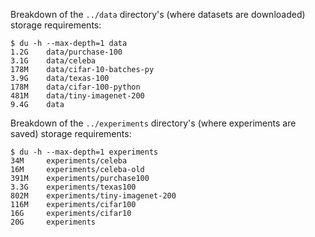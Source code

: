 Breakdown of the `../data` directory's (where datasets are downloaded) storage requirements:

```
$ du -h --max-depth=1 data
1.2G	data/purchase-100
3.1G	data/celeba
178M	data/cifar-10-batches-py
3.9G	data/texas-100
178M	data/cifar-100-python
481M	data/tiny-imagenet-200
9.4G	data
```

Breakdown of the `../experiments` directory's (where experiments are saved) storage requirements:
```
$ du -h --max-depth=1 experiments
34M     experiments/celeba
16M     experiments/celeba-old
391M    experiments/purchase100
3.3G    experiments/texas100
802M    experiments/tiny-imagenet-200
116M    experiments/cifar100
16G     experiments/cifar10
20G     experiments
```
